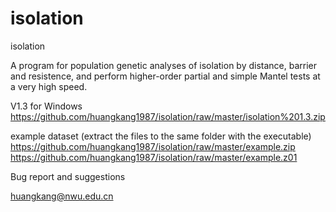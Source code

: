 # isolation
isolation

A program for population genetic analyses of isolation by distance, barrier and resistence, and perform higher-order partial and simple Mantel tests at a very high speed.

V1.3 for Windows
https://github.com/huangkang1987/isolation/raw/master/isolation%201.3.zip

example dataset (extract the files to the same folder with the executable)
https://github.com/huangkang1987/isolation/raw/master/example.zip
https://github.com/huangkang1987/isolation/raw/master/example.z01

Bug report and suggestions

huangkang@nwu.edu.cn
